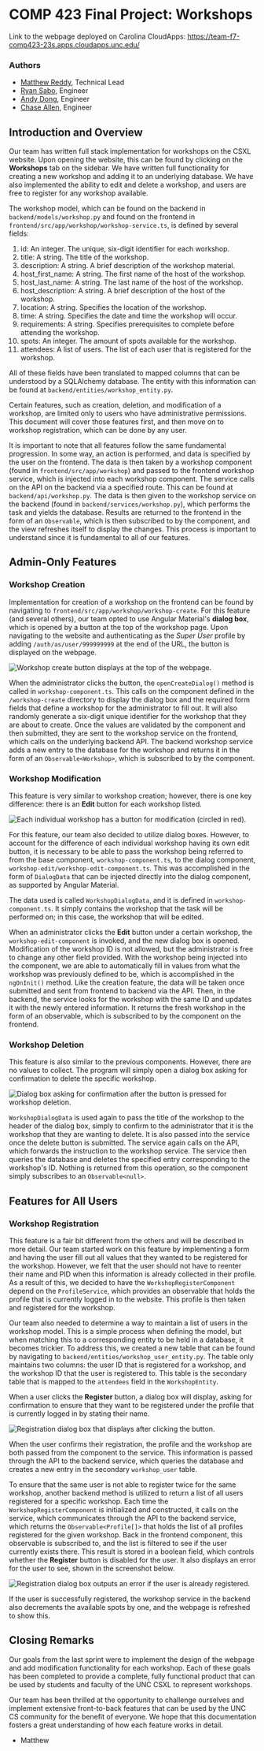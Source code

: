 # COMP 423 Final Project: Workshops

Link to the webpage deployed on Carolina CloudApps: https://team-f7-comp423-23s.apps.cloudapps.unc.edu/

### Authors

- [Matthew Reddy](https://github.com/matthewreddy), Technical Lead
- [Ryan Sabo](https://github.com/RyanSabo), Engineer
- [Andy Dong](https://github.com/aandime), Engineer
- [Chase Allen](https://github.com/frchase), Engineer

## Introduction and Overview

Our team has written full stack implementation for workshops on the CSXL website. Upon opening the website, this can be found by clicking on the **Workshops** tab on the sidebar. We have written full functionality for creating a new workshop and adding it to an underlying database. We have also implemented the ability to edit and delete a workshop, and users are free to register for any workshop available.

The workshop model, which can be found on the backend in `backend/models/workshop.py` and found on the frontend in `frontend/src/app/workshop/workshop-service.ts`, is defined by several fields:

1. id: An integer. The unique, six-digit identifier for each workshop.
2. title: A string. The title of the workshop.
3. description: A string. A brief description of the workshop material.
4. host_first_name: A string. The first name of the host of the workshop.
5. host_last_name: A string. The last name of the host of the workshop.
6. host_description: A string. A brief description of the host of the workshop.
7. location: A string. Specifies the location of the workshop.
8. time: A string. Specifies the date and time the workshop will occur.
9. requirements: A string. Specifies prerequisites to complete before attending the workshop.
10. spots: An integer. The amount of spots available for the workshop.
11. attendees: A list of users. The list of each user that is registered for the workshop.

All of these fields have been translated to mapped columns that can be understood by a SQLAlchemy database. The entity with this information can be found at `backend/entities/workshop_entity.py`.

Certain features, such as creation, deletion, and modification of a workshop, are limited only to users who have administrative permissions. This document will cover those features first, and then move on to workshop registration, which can be done by any user.

It is important to note that all features follow the same fundamental progression. In some way, an action is performed, and data is specified by the user on the frontend. The data is then taken by a workshop component (found in `frontend/src/app/workshop`) and passed to the frontend workshop service, which is injected into each workshop component. The service calls on the API on the backend via a specified route. This can be found at `backend/api/workshop.py`. The data is then given to the workshop service on the backend (found in `backend/services/workshop.py`), which performs the task and yields the database. Results are returned to the frontend in the form of an `Observable`, which is then subscribed to by the component, and the view refreshes itself to display the changes. This process is important to understand since it is fundamental to all of our features.

## Admin-Only Features

### Workshop Creation

Implementation for creation of a workshop on the frontend can be found by navigating to `frontend/src/app/workshop/workshop-create`. For this feature (and several others), our team opted to use Angular Material's **dialog box**, which is opened by a button at the top of the workshop page. Upon navigating to the website and authenticating as the *Super User* profile by adding `/auth/as/user/999999999` at the end of the URL, the button is displayed on the webpage.

![Workshop create button displays at the top of the webpage.](./images/create_button.png)

When the administrator clicks the button, the `openCreateDialog()` method is called in `workshop-component.ts`. This calls on the component defined in the `/workshop-create` directory to display the dialog box and the required form fields that define a workshop for the administrator to fill out. It will also randomly generate a six-digit unique identifier for the workshop that they are about to create. Once the values are validated by the component and then submitted, they are sent to the workshop service on the frontend, which calls on the underlying backend API. The backend workshop service adds a new entry to the database for the workshop and returns it in the form of an `Observable<Workshop>`, which is subscribed to by the component.

### Workshop Modification

This feature is very similar to workshop creation; however, there is one key difference: there is an **Edit** button for each workshop listed.

![Each individual workshop has a button for modification (circled in red).](./images/edit_button.png)

For this feature, our team also decided to utilize dialog boxes. However, to account for the difference of each individual workshop having its own edit button, it is necessary to be able to pass the workshop being referred to from the base component, `workshop-component.ts`, to the dialog component, `workshop-edit/workshop-edit-component.ts`. This was accomplished in the form of `DialogData` that can be injected directly into the dialog component, as supported by Angular Material. 

The data used is called `WorkshopDialogData`, and it is defined in `workshop-component.ts`. It simply contains the workshop that the task will be performed on; in this case, the workshop that will be edited.

When an administrator clicks the **Edit** button under a certain workshop, the `workshop-edit-component` is invoked, and the new dialog box is opened. Modification of the workshop ID is not allowed, but the administrator is free to change any other field provided. With the workshop being injected into the component, we are able to automatically fill in values from what the workshop was previously defined to be, which is accomplished in the `ngOnInit()` method. Like the creation feature, the data will be taken once submitted and sent from frontend to backend via the API. Then, in the backend, the service looks for the workshop with the same ID and updates it with the newly entered information. It returns the fresh workshop in the form of an observable, which is subscribed to by the component on the frontend.

### Workshop Deletion

This feature is also similar to the previous components. However, there are no values to collect. The program will simply open a dialog box asking for confirmation to delete the specific workshop.

![Dialog box asking for confirmation after the button is pressed for workshop deletion.](./images/delete_button.png)

`WorkshopDialogData` is used again to pass the title of the workshop to the header of the dialog box, simply to confirm to the administrator that it is the workshop that they are wanting to delete. It is also passed into the service once the delete button is submitted. The service again calls on the API, which forwards the instruction to the workshop service. The service then queries the database and deletes the specified entry corresponding to the workshop's ID. Nothing is returned from this operation, so the component simply subscribes to an `Observable<null>`.

## Features for All Users

### Workshop Registration

This feature is a fair bit different from the others and will be described in more detail. Our team started work on this feature by implementing a form and having the user fill out all values that they wanted to be registered for the workshop. However, we felt that the user should not have to reenter their name and PID when this information is already collected in their profile. As a result of this, we decided to have the `WorkshopRegisterComponent` depend on the `ProfileService`, which provides an observable that holds the profile that is currently logged in to the website. This profile is then taken and registered for the workshop.

Our team also needed to determine a way to maintain a list of users in the workshop model. This is a simple process when defining the model, but when matching this to a corresponding entity to be held in a database, it becomes trickier. To address this, we created a new table that can be found by navigating to `backend/entities/workshop_user_entity.py`. The table only maintains two columns: the user ID that is registered for a workshop, and the workshop ID that the user is registered to. This table is the secondary table that is mapped to the `attendees` field in the `WorkshopEntity`.

When a user clicks the **Register** button, a dialog box will display, asking for confirmation to ensure that they want to be registered under the profile that is currently logged in by stating their name.

![Registration dialog box that displays after clicking the button.](./images/register_button.png)

When the user confirms their registration, the profile and the workshop are both passed from the component to the service. This information is passed through the API to the backend service, which queries the database and creates a new entry in the secondary `workshop_user` table.

To ensure that the same user is not able to register twice for the same workshop, another backend method is utilized to return a list of all users registered for a specific workshop. Each time the `WorkshopRegisterComponent` is initialized and constructed, it calls on the service, which communicates through the API to the backend service, which returns the `Observable<Profile[]>` that holds the list of all profiles registered for the given workshop. Back in the frontend component, this observable is subscribed to, and the list is filtered to see if the user currently exists there. This result is stored in a boolean field, which controls whether the **Register** button is disabled for the user. It also displays an error for the user to see, shown in the screenshot below.

![Registration dialog box outputs an error if the user is already registered.](./images/register_button_error.png)

If the user is successfully registered, the workshop service in the backend also decrements the available spots by one, and the webpage is refreshed to show this.

## Closing Remarks

Our goals from the last sprint were to implement the design of the webpage and add modification functionality for each workshop. Each of these goals has been completed to provide a complete, fully functional product that can be used by students and faculty of the UNC CSXL to represent workshops.

Our team has been thrilled at the opportunity to challenge ourselves and implement extensive front-to-back features that can be used by the UNC CS community for the benefit of everyone. We hope that this documentation fosters a great understanding of how each feature works in detail.

- Matthew
